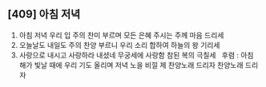 ## [409] 아침 저녁

1) 아침 저녁 우리 입 주의 찬미 부르며 모든 은혜 주시는 주께 마음 드리세   
2) 오늘날도 내일도 주의 찬양 부르니 우리 소리 합하여 하늘의 왕 기리세  
3) 사랑으로 내시고 사랑하라 내셨네 무궁세에 사랑함 참된 복의 극칠세  
후렴 : 아침 해가 빛날 때에 우리 기도 올리며 저녁 노을 비낄 제 찬양노래 드리자 찬양노래 드리자

